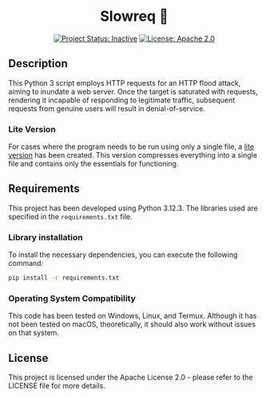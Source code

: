 <div align="center">

# Slowreq 🦥

[![Project Status: Inactive](https://www.repostatus.org/badges/latest/inactive.svg)](https://www.repostatus.org/#inactive)
[![License: Apache 2.0](https://img.shields.io/badge/License-Apache%202.0-green.svg)](LICENSE)

</div>

## Description
This Python 3 script employs HTTP requests for an HTTP flood attack, aiming to inundate a web server. Once the target is saturated with requests, rendering it incapable of responding to legitimate traffic, subsequent requests from genuine users will result in denial-of-service.

### Lite Version
For cases where the program needs to be run using only a single file, a [lite version](https://github.com/blue-person/slowsock/releases/latest/download/slowsock-lite.zip) has been created. This version compresses everything into a single file and contains only the essentials for functioning.

## Requirements
This project has been developed using Python 3.12.3. The libraries used are specified in the `requirements.txt` file.

### Library installation
To install the necessary dependencies, you can execute the following command:

```bash
pip install -r requirements.txt
```

### Operating System Compatibility
This code has been tested on Windows, Linux, and Termux. Although it has not been tested on macOS, theoretically, it should also work without issues on that system.

## License
This project is licensed under the Apache License 2.0 - please refer to the LICENSE file for more details.
